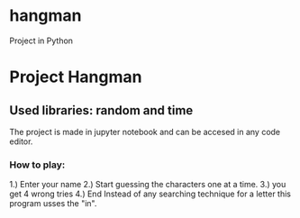 # hangman
Project in Python
# Project Hangman
## Used libraries: random and time
The project is made in jupyter notebook and can be accesed in any code editor.
### How to play:
1.) Enter your name
2.) Start guessing the characters one at a time.
3.) you get 4 wrong tries
4.) End
Instead of any searching technique for a letter this program usses the "in". 

